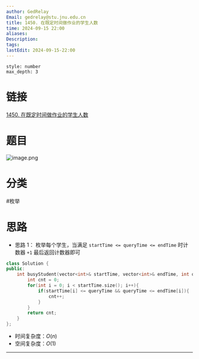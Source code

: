 ```yaml
---
author: GedRelay
Email: gedrelay@stu.jnu.edu.cn
title: 1450. 在既定时间做作业的学生人数
time: 2024-09-15 22:00
aliases: 
Description: 
tags: 
lastEdit: 2024-09-15-22:00
---
```


```toc
style: number
max_depth: 3
```

# 链接
[1450. 在既定时间做作业的学生人数](https://leetcode.cn/problems/number-of-students-doing-homework-at-a-given-time/) 

# 题目
![image.png](https://ged-pic-bed.oss-cn-guangzhou.aliyuncs.com/img/202409152200266.png)


# 分类
#枚举 

# 思路
- 思路 1：
枚举每个学生，当满足 `startTime <= queryTime <= endTime` 时计数器 `+1` 
最后返回计数器即可


```cpp
class Solution {
public:
    int busyStudent(vector<int>& startTime, vector<int>& endTime, int queryTime) {
        int cnt = 0;
        for(int i = 0; i < startTime.size(); i++){
            if(startTime[i] <= queryTime && queryTime <= endTime[i]){
                cnt++;
            }
        }
        return cnt;
    }
};
```


- 时间复杂度：${O\left( n \right)  }$ 
- 空间复杂度：${O\left( 1 \right)  }$ 


---


